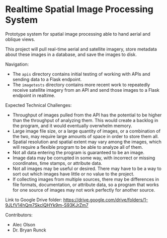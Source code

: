 # Realtime Spatial Image Processing System
Prototype system for spatial image processing able to hand aerial and oblique views.

This project will pull real-time aerial and satellite imagery, store metadata about these images in a database, and save the images to disk.

Navigation:
- The `apis` directory contains initial testing of working with APIs and sending data to a Flask endpoint.
- The `imagetests` directory contains more recent work to repeatedly receive satellite imagery from an API and send those images to a Flask endpoint in realtime.


Expected Technical Challenges:
- Throughput of images pulled from the API has the potential to be higher than the throughput of analyzing them. This would create a backlog in the program, and it would eventually overwhelm memory.
- Large image file size, or a large quantity of images, or a combination of the two, may require large amounts of space in order to store them all.
- Spatial resolution and spatial extent may vary among the images, which will require a flexible program to be able to analyze all of them.
- Not all data entering the program is guaranteed to be an image.
- Image data may be corrupted in some way, with incorrect or missing coordinates, time stamps, or attribute data.
- Not all images may be useful or desired. There may have to be a way to sort out which images have little or no value to the project.
- If collecting images from multiple sources, there may be differences in file formats, documentation, or attribute data, so a program that works for one source of images may not work perfectly for another source.

Link to Google Drive folder:
https://drive.google.com/drive/folders/1-9JLfV14hQm7SkclQHYk9m-S93KJrZm7

Contributors:
- Alec Olson
- Dr. Bryan Runck
